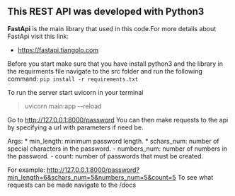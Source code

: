 ## This REST API was developed with Python3

**FastApi** is the main library that used in this code.For more details about FastApi visit this link:
- https://fastapi.tiangolo.com
 
Before you start make sure that you have install python3 and the library in the requirments file
navigate to the src folder and run the following command:
`pip install -r requirements.txt`

To run the server start uvicorn in your terminal
> uvicorn main:app --reload

Go to http://127.0.0.1:8000/password
You can then make requests to the api by specifying a url with parameters if need be.

Args:
        * min_length: minimum password length.
        * schars_num: number of special characters in the password.
        - numbers_num: number of numbers in the password.
        - count: number of passwords that must be created.

For example: http://127.0.0.1:8000/password?min_length=6&schars_num=5&numbers_num=5&count=5
To see what requests can be made navigate to the /docs
